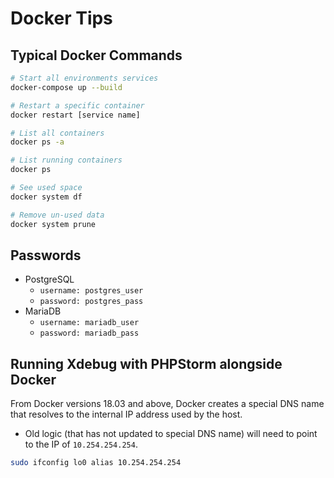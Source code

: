 # Docker Tips

## Typical Docker Commands

```bash
# Start all environments services
docker-compose up --build

# Restart a specific container
docker restart [service name]

# List all containers
docker ps -a

# List running containers
docker ps

# See used space
docker system df

# Remove un-used data
docker system prune
```

## Passwords

* PostgreSQL
  * `username: postgres_user`
  * `password: postgres_pass`
* MariaDB
  * `username: mariadb_user`
  * `password: mariadb_pass`

## Running Xdebug with PHPStorm alongside Docker
From Docker versions 18.03 and above, Docker creates a special DNS name that resolves
to the internal IP address used by the host.

* Old logic (that has not updated to special DNS name) will need to point to the IP of `10.254.254.254`.

```bash
sudo ifconfig lo0 alias 10.254.254.254
```
